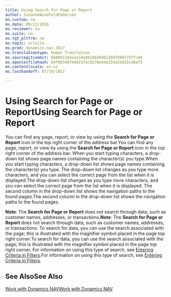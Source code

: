 ```yaml
---
title: Using Search for Page or Report
author: SusanneWindfeldPedersen
ms.custom: na
ms.date: 09/22/2016
ms.reviewer: na
ms.suite: na
ms.tgt_pltfrm: na
ms.topic: article
ms.prod: dynamics-nav-2017
ms.translationtype: Human Translation
ms.sourcegitcommit: 6b60b1344a1e18ad91863046110df880f75f7c04
ms.openlocfilehash: b4f0039d740823fac0270e44b254a35d1bcdba72
ms.contentlocale: en-nz
ms.lasthandoff: 07/19/2017

---
```


# <a name="using-search-for-page-or-report"></a><span data-ttu-id="40702-102">Using Search for Page or Report</span><span class="sxs-lookup"><span data-stu-id="40702-102">Using Search for Page or Report</span></span>
<span data-ttu-id="40702-103">You can find any page, report, or view by using the **Search for Page or Report** icon in the top right corner of the address bar.</span><span class="sxs-lookup"><span data-stu-id="40702-103">You can find any page, report, or view by using the **Search for Page or Report** icon in the top right corner of the address bar.</span></span>
<span data-ttu-id="40702-104">When you start typing characters, a drop-down list shows page names containing the character(s) you type.</span><span class="sxs-lookup"><span data-stu-id="40702-104">When you start typing characters, a drop-down list shows page names containing the character(s) you type.</span></span> <span data-ttu-id="40702-105">The drop-down list changes as you type more characters, and you can select the correct page from the list when it is displayed.</span><span class="sxs-lookup"><span data-stu-id="40702-105">The drop-down list changes as you type more characters, and you can select the correct page from the list when it is displayed.</span></span> <span data-ttu-id="40702-106">The second column in the drop-down list shows the navigation paths to the found pages.</span><span class="sxs-lookup"><span data-stu-id="40702-106">The second column in the drop-down list shows the navigation paths to the found pages.</span></span>

<span data-ttu-id="40702-107">**Note**: The **Search for Page or Report** does not search through data, such as customer names, addresses, or transactions.</span><span class="sxs-lookup"><span data-stu-id="40702-107">**Note**: The **Search for Page or Report** does not search through data, such as customer names, addresses, or transactions.</span></span> <span data-ttu-id="40702-108">To search for data, you can use the search associated with the page; this is illustrated with the magnifier symbol placed in the page top right corner.</span><span class="sxs-lookup"><span data-stu-id="40702-108">To search for data, you can use the search associated with the page; this is illustrated with the magnifier symbol placed in the page top right corner.</span></span> <span data-ttu-id="40702-109">For information on using this type of search, see [Entering Criteria in Filters](ui-enter-criteria-filters.md).</span><span class="sxs-lookup"><span data-stu-id="40702-109">For information on using this type of search, see [Entering Criteria in Filters](ui-enter-criteria-filters.md).</span></span>

## <a name="see-also"></a><span data-ttu-id="40702-110">See Also</span><span class="sxs-lookup"><span data-stu-id="40702-110">See Also</span></span>
[<span data-ttu-id="40702-111">Work with Dynamics NAV</span><span class="sxs-lookup"><span data-stu-id="40702-111">Work with Dynamics NAV</span></span>](ui-work-product.md)

